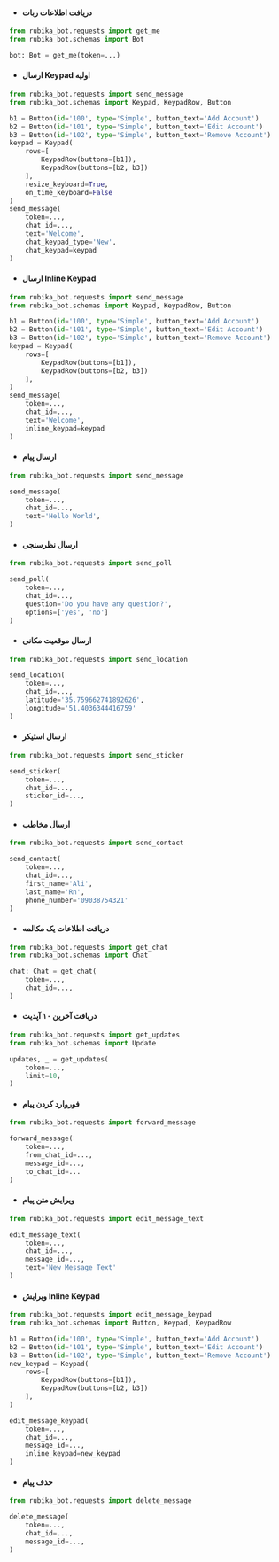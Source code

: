 

- #### دریافت اطلاعات ربات


```python
from rubika_bot.requests import get_me
from rubika_bot.schemas import Bot

bot: Bot = get_me(token=...)
```

- #### ارسال Keypad اولیه 

```python
from rubika_bot.requests import send_message
from rubika_bot.schemas import Keypad, KeypadRow, Button

b1 = Button(id='100', type='Simple', button_text='Add Account')
b2 = Button(id='101', type='Simple', button_text='Edit Account')
b3 = Button(id='102', type='Simple', button_text='Remove Account')
keypad = Keypad(
    rows=[
        KeypadRow(buttons=[b1]),
        KeypadRow(buttons=[b2, b3])
    ],
    resize_keyboard=True,
    on_time_keyboard=False
)
send_message(
    token=...,
    chat_id=...,
    text='Welcome',
    chat_keypad_type='New',
    chat_keypad=keypad
)
```

- #### ارسال Inline Keypad 

```python
from rubika_bot.requests import send_message
from rubika_bot.schemas import Keypad, KeypadRow, Button

b1 = Button(id='100', type='Simple', button_text='Add Account')
b2 = Button(id='101', type='Simple', button_text='Edit Account')
b3 = Button(id='102', type='Simple', button_text='Remove Account')
keypad = Keypad(
    rows=[
        KeypadRow(buttons=[b1]),
        KeypadRow(buttons=[b2, b3])
    ],
)
send_message(
    token=...,
    chat_id=...,
    text='Welcome',
    inline_keypad=keypad
)
```

- #### ارسال پیام 

```python
from rubika_bot.requests import send_message

send_message(
    token=...,
    chat_id=...,
    text='Hello World',
)
```

- #### ارسال نظرسنجی 

```python
from rubika_bot.requests import send_poll

send_poll(
    token=...,
    chat_id=...,
    question='Do you have any question?',
    options=['yes', 'no']
)
```

- #### ارسال موقعیت مکانی 

```python
from rubika_bot.requests import send_location

send_location(
    token=...,
    chat_id=...,
    latitude='35.759662741892626',
    longitude='51.4036344416759'
)
```

- #### ارسال استیکر 

```python
from rubika_bot.requests import send_sticker

send_sticker(
    token=...,
    chat_id=...,
    sticker_id=...,
)
```

- #### ارسال مخاطب 

```python
from rubika_bot.requests import send_contact

send_contact(
    token=...,
    chat_id=...,
    first_name='Ali',
    last_name='Rn',
    phone_number='09038754321'
)
```

- #### دریافت اطلاعات یک مکالمه 

```python
from rubika_bot.requests import get_chat
from rubika_bot.schemas import Chat

chat: Chat = get_chat(
    token=...,
    chat_id=...,
)   
```

- #### دریافت آخرین ۱۰ آپدیت 

```python
from rubika_bot.requests import get_updates
from rubika_bot.schemas import Update

updates, _ = get_updates(
    token=...,
    limit=10,
)
```

- #### فوروارد کردن پیام 

```python
from rubika_bot.requests import forward_message

forward_message(
    token=...,
    from_chat_id=...,
    message_id=...,
    to_chat_id=...
)
```

- #### ویرایش متن پیام 

```python
from rubika_bot.requests import edit_message_text

edit_message_text(
    token=...,
    chat_id=...,
    message_id=...,
    text='New Message Text'
)
```

- #### ویرایش Inline Keypad 

```python
from rubika_bot.requests import edit_message_keypad
from rubika_bot.schemas import Button, Keypad, KeypadRow

b1 = Button(id='100', type='Simple', button_text='Add Account')
b2 = Button(id='101', type='Simple', button_text='Edit Account')
b3 = Button(id='102', type='Simple', button_text='Remove Account')
new_keypad = Keypad(
    rows=[
        KeypadRow(buttons=[b1]),
        KeypadRow(buttons=[b2, b3])
    ],
)

edit_message_keypad(
    token=...,
    chat_id=...,
    message_id=...,
    inline_keypad=new_keypad
)
```

- #### حذف پیام 

```python
from rubika_bot.requests import delete_message

delete_message(
    token=...,
    chat_id=...,
    message_id=...,
)
```
